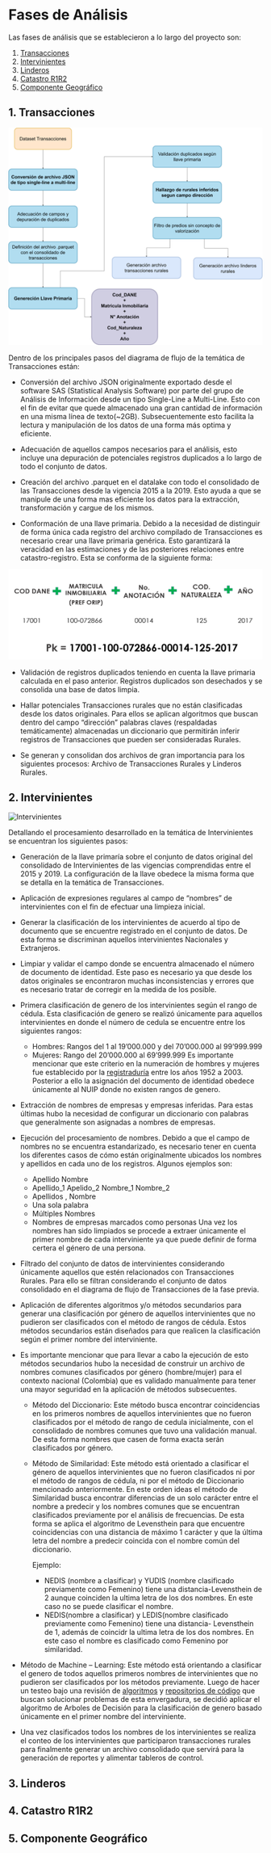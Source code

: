 # Fases de Análisis

Las fases de análisis que se establecieron a lo largo del proyecto son:

1. [Transacciones](#Transacciones)
2. [Intervinientes](#Intervinientes)
3. [Linderos](#Linderos)
4. [Catastro R1R2](#R1R2)
5. [Componente Geográfico](#c_geo)

<a name="Transacciones"></a>
## 1.	Transacciones


![Transacciones](Diagrama_Analisis_Transacciones.png "Transacciones")

Dentro de los principales pasos del diagrama de flujo de la temática de Transacciones están:

*    Conversión del archivo JSON originalmente exportado desde el software SAS (Statistical Analysis Software) por parte del grupo de Análisis de Información desde un tipo Single-Line a Multi-Line. Esto con el fin de evitar que quede almacenado una gran cantidad de información en una misma línea de texto(~2GB). Subsecuentemente esto facilita la lectura y manipulación de los datos de una forma más optima y eficiente.

*    Adecuación de aquellos campos necesarios para el análisis, esto incluye una depuración de potenciales registros duplicados a lo largo de todo el conjunto de datos.

*    Creación del archivo .parquet en el datalake con todo el consolidado de las Transacciones desde la vigencia 2015 a la 2019. Esto ayuda a que se manipule de una forma mas eficiente los datos para la extracción, transformación y cargue de los mismos.

*    Conformación de una llave primaria. Debido a la necesidad de distinguir de forma única cada registro del archivo compilado de Transacciones es necesario crear una llave primaria genérica. Esto garantizará la veracidad en las estimaciones y de las posteriores relaciones entre catastro-registro. Esta se conforma de la siguiente forma: 

![Llave_Primaria](Llave_Primaria.PNG "Llave_Primaria")

*    Validación de registros duplicados teniendo en cuenta la llave primaria calculada en el paso anterior. Registros duplicados son desechados y se consolida una base de datos limpia.

*    Hallar potenciales Transacciones rurales que no están clasificadas desde los datos originales. Para ellos se aplican algoritmos que buscan dentro del campo “dirección” palabras claves (respaldadas temáticamente) almacenadas un diccionario que permitirán inferir registros de Transacciones que pueden ser consideradas Rurales.

*    Se generan y consolidan dos archivos de gran importancia para los siguientes procesos: Archivo de Transacciones Rurales y Linderos Rurales.

<a name="Intervinientes"></a>
## 2.	Intervinientes

![Intervinientes](Diagrama_Analisis_Intervinientes.png "Intervinientes")

Detallando el procesamiento desarrollado en la temática de Intervinientes se encuentran los siguientes pasos:

*    Generación de la llave primaría sobre el conjunto de datos original del consolidado de Intervinientes de las vigencias comprendidas entre el 2015 y 2019. La configuración de la llave obedece la misma forma que se detalla en la temática de Transacciones.

*    Aplicación de expresiones regulares al campo de “nombres” de intervinientes con el fin de efectuar una limpieza inicial.

*    Generar la clasificación de los intervinientes de acuerdo al tipo de documento que se encuentre registrado en el conjunto de datos. De esta forma se discriminan aquellos intervinientes Nacionales y Extranjeros. 

*    Limpiar y validar el campo donde se encuentra almacenado el número de documento de identidad. Este paso es necesario ya que desde los datos originales se encontraron muchas inconsistencias y errores que es necesario tratar de corregir en la medida de los posible.

*    Primera clasificación de genero de los intervinientes según el rango de cédula. Esta clasificación de genero se realizó únicamente para aquellos intervinientes en donde el número de cedula se encuentre entre los siguientes rangos:
		-	Hombres: Rangos del 1 al 19’000.000 y del 70’000.000 al 99’999.999
		-	Mujeres: Rango del 20’000.000 al 69’999.999
	 Es importante mencionar que este criterio en la numeración de hombres y mujeres fue establecido por la [registraduría](https://www.registraduria.gov.co/1-de-noviembre-de-2012-No-69-60.html) entre los años 1952 a 2003. Posterior a ello la asignación del documento de identidad obedece únicamente al NUIP donde no existen rangos de genero.

*    Extracción de nombres de empresas y empresas inferidas. Para estas últimas hubo la necesidad de configurar un diccionario con palabras que generalmente son asignadas a nombres de empresas.

*    Ejecución del procesamiento de nombres. Debido a que el campo de nombres no se encuentra estandarizado, es necesario tener en cuenta los diferentes casos de cómo están originalmente ubicados los nombres y apellidos en cada uno de los registros. Algunos ejemplos son:
		-	Apellido Nombre
		-	Apellido_1 Apelido_2 Nombre_1 Nombre_2
		-	Apellidos , Nombre
		-	Una sola palabra
		-	Múltiples Nombres
		-	Nombres de empresas marcados como personas
	 Una vez los nombres han sido limpiados se procede a extraer únicamente el primer nombre de cada interviniente ya que puede definir de forma certera el género de una persona.

*    Filtrado del conjunto de datos de intervinientes considerando únicamente aquellos que estén relacionados con Transacciones Rurales. Para ello se filtran considerando el conjunto de datos consolidado en el diagrama de flujo de Transacciones de la fase previa.

*    Aplicación de diferentes algoritmos y/o métodos secundarios para generar una clasificación por género de aquellos intervinientes que no pudieron ser clasificados con el método de rangos de cédula. Estos métodos secundarios están diseñados para que realicen la clasificación según el primer nombre del interviniente.

*    Es importante mencionar que para llevar a cabo la ejecución de esto métodos secundarios hubo la necesidad de construir un archivo de nombres comunes clasificados por género (hombre/mujer) para el contexto nacional (Colombia) que es validado manualmente para tener una mayor seguridad en la aplicación de métodos subsecuentes. 

	 - Método del Diccionario: Este método busca encontrar coincidencias en los primeros nombres de aquellos intervinientes que no fueron clasificados por el método de rango de cedula inicialmente, con el consolidado de nombres comunes que tuvo una validación manual. De esta forma nombres que casen de forma exacta serán clasificados por género.
	 - Método de Similaridad: Este método está orientado a clasificar el género de aquellos intervinientes que no fueron clasificados ni por el método de rangos de cédula, ni por el método de Diccionario mencionado anteriormente. En este orden ideas el método de Similaridad busca encontrar diferencias de un solo carácter entre el nombre a predecir y los nombres comunes que se encuentran clasificados previamente por el análisis de frecuencias. De esta forma se aplica el algoritmo de Levensthein para que encuentre coincidencias con una distancia de máximo 1 carácter y que la última letra del nombre a predecir coincida con el nombre común del diccionario.

	   Ejemplo:
	   - NEDIS (nombre a clasificar) y YUDIS (nombre clasificado previamente como Femenino) tiene una distancia-Levensthein de 2 aunque coinciden la ultima letra de los dos nombres. En este caso no se puede clasificar el nombre.
	   - NEDIS(nombre a clasificar) y LEDIS(nombre clasificado previamente como Femenino) tiene una distancia- Levensthein de 1, además de coincidr la ultima letra de los dos nombres. En este caso el nombre es clasificado como Femenino por similaridad.

*    Método de Machine – Learning: Este método está orientando a clasificar el genero de todos aquellos primeros nombres de intervinientes que no pudieron ser clasificados por los métodos previamente. Luego de hacer un testeo bajo una revisión de [algoritmos](https://nlpforhackers.io/introduction-machine-learning/) y [repositorios de código](https://github.com/Jcharis/Python-Machine-Learning/tree/master/Gender%20Classification%20With%20%20Machine%20Learning) que buscan solucionar problemas de esta envergadura, se decidió aplicar el algoritmo de Arboles de Decisión para la clasificación de genero basado únicamente en el primer nombre del interviniente.

*    Una vez clasificados todos los nombres de los intervinientes se realiza el conteo de los intervinientes que participaron transacciones rurales para finalmente generar un archivo consolidado que servirá para la generación de reportes y alimentar tableros de control.


<a name="Linderos"></a>
## 3.	Linderos

<a name="R1R2"></a>
## 4.	Catastro R1R2

<a name="c_geo"></a>
## 5.	Componente Geográfico